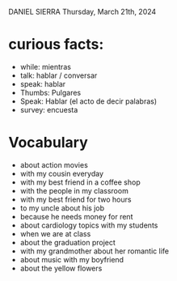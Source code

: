 DANIEL SIERRA
Thursday, March 21th, 2024

# curious facts:
- while: mientras
- talk: hablar / conversar
- speak: hablar
- Thumbs: Pulgares
- Speak: Hablar (el acto de decir palabras)
- survey: encuesta

# Vocabulary
- about action movies
- with my cousin everyday
- with my best friend in a coffee shop
- with the people in my classroom
- with my best friend for two hours
- to my uncle about his job
- because he needs money for rent
- about cardiology topics with my students
- when we are at class
- about the graduation project
- with my grandmother about her romantic life
- about music with my boyfriend
- about the yellow flowers